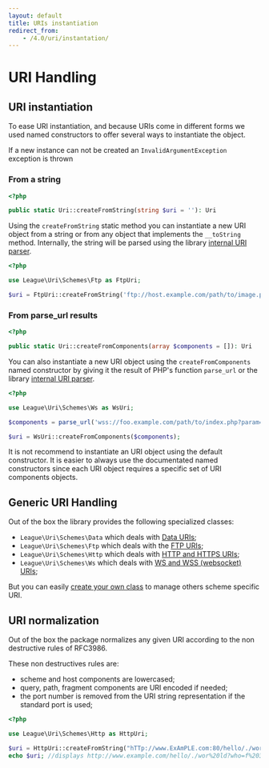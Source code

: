```yaml
---
layout: default
title: URIs instantiation
redirect_from:
    - /4.0/uri/instantation/
---
```


# URI Handling

## URI instantiation

To ease URI instantiation, and because URIs come in different forms we used named constructors to offer several ways to instantiate the object.

<p class="message-warning">If a new instance can not be created an <code>InvalidArgumentException</code> exception is thrown</p>

### From a string

~~~php
<?php

public static Uri::createFromString(string $uri = ''): Uri
~~~

Using the `createFromString` static method you can instantiate a new URI object from a string or from any object that implements the `__toString` method. Internally, the string will be parsed using the library [internal URI parser](/uri/4.0/services/parser-uri/).

~~~php
<?php

use League\Uri\Schemes\Ftp as FtpUri;

$uri = FtpUri::createFromString('ftp://host.example.com/path/to/image.png;type=i');
~~~

### From parse_url results

~~~php
<?php

public static Uri::createFromComponents(array $components = []): Uri
~~~

You can also instantiate a new URI object using the `createFromComponents` named constructor by giving it the result of PHP's function `parse_url` or the library [internal URI parser](/uri/4.0/services/parser-uri/).

~~~php
<?php

use League\Uri\Schemes\Ws as WsUri;

$components = parse_url('wss://foo.example.com/path/to/index.php?param=value');

$uri = WsUri::createFromComponents($components);
~~~

<div class="message-notice">
It is not recommend to instantiate an URI object using the default constructor. It is easier to always use the documentated named constructors since each URI object requires a specific set of URI components objects.
</div>

## Generic URI Handling

Out of the box the library provides the following specialized classes:

- `League\Uri\Schemes\Data` which deals with [Data URIs](/uri/4.0/uri/schemes/data-uri/);
- `League\Uri\Schemes\Ftp` which deals with the [FTP URIs](/uri/4.0/uri/schemes/ftp/);
- `League\Uri\Schemes\Http` which deals with [HTTP and HTTPS URIs](/uri/4.0/uri/schemes/http/);
- `League\Uri\Schemes\Ws` which deals with [WS and WSS (websocket) URIs](/uri/4.0/uri/schemes/ws/);

<p class="message-info">But you can easily <a href="/uri/4.0/uri/extension/">create your own class</a> to manage others scheme specific URI.</p>

## URI normalization

Out of the box the package normalizes any given URI according to the non destructive rules of RFC3986.

These non destructives rules are:

- scheme and host components are lowercased;
- query, path, fragment components are URI encoded if needed;
- the port number is removed from the URI string representation if the standard port is used;

~~~php
<?php

use League\Uri\Schemes\Http as HttpUri;

$uri = HttpUri::createFromString("hTTp://www.ExAmPLE.com:80/hello/./wor ld?who=f 3#title");
echo $uri; //displays http://www.example.com/hello/./wor%20ld?who=f%203#title
~~~
